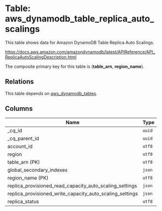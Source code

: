# Table: aws_dynamodb_table_replica_auto_scalings

This table shows data for Amazon DynamoDB Table Replica Auto Scalings.

https://docs.aws.amazon.com/amazondynamodb/latest/APIReference/API_ReplicaAutoScalingDescription.html

The composite primary key for this table is (**table_arn**, **region_name**).

## Relations

This table depends on [aws_dynamodb_tables](aws_dynamodb_tables.md).

## Columns

| Name          | Type          |
| ------------- | ------------- |
|_cq_id|`uuid`|
|_cq_parent_id|`uuid`|
|account_id|`utf8`|
|region|`utf8`|
|table_arn (PK)|`utf8`|
|global_secondary_indexes|`json`|
|region_name (PK)|`utf8`|
|replica_provisioned_read_capacity_auto_scaling_settings|`json`|
|replica_provisioned_write_capacity_auto_scaling_settings|`json`|
|replica_status|`utf8`|